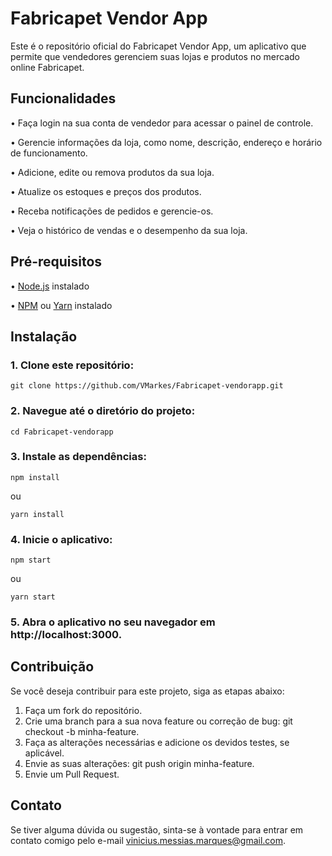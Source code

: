 # Fabricapet Vendor App
Este é o repositório oficial do Fabricapet Vendor App, um aplicativo que permite que vendedores gerenciem suas lojas e produtos no mercado online Fabricapet.

## Funcionalidades
<p>• Faça login na sua conta de vendedor para acessar o painel de controle.</p>
<p>• Gerencie informações da loja, como nome, descrição, endereço e horário de funcionamento.</p>
<p>• Adicione, edite ou remova produtos da sua loja.</p>
<p>• Atualize os estoques e preços dos produtos.</p>
<p>• Receba notificações de pedidos e gerencie-os.</p>
<p>• Veja o histórico de vendas e o desempenho da sua loja.</p>

## Pré-requisitos
<p>• <a href="https://nodejs.org/en">Node.js</a> instalado</p>
<p>• <a href="https://www.npmjs.com/">NPM</a> ou <a href="https://yarnpkg.com/">Yarn</a> instalado</p>

## Instalação
### 1. Clone este repositório:
```
git clone https://github.com/VMarkes/Fabricapet-vendorapp.git
```

### 2. Navegue até o diretório do projeto:
```
cd Fabricapet-vendorapp
```

### 3. Instale as dependências:
```
npm install
```
ou
```
yarn install
```

### 4. Inicie o aplicativo:
```
npm start
```
ou
```
yarn start
```

### 5. Abra o aplicativo no seu navegador em http://localhost:3000.

## Contribuição
Se você deseja contribuir para este projeto, siga as etapas abaixo:

1. Faça um fork do repositório.
2. Crie uma branch para a sua nova feature ou correção de bug: git checkout -b minha-feature.
3. Faça as alterações necessárias e adicione os devidos testes, se aplicável.
4. Envie as suas alterações: git push origin minha-feature.
5. Envie um Pull Request.

## Contato
Se tiver alguma dúvida ou sugestão, sinta-se à vontade para entrar em contato comigo pelo e-mail vinicius.messias.marques@gmail.com.
